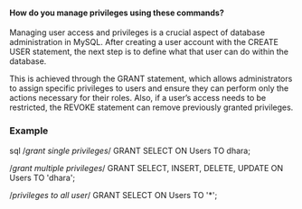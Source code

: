 #### How do you manage privileges using these commands?

Managing user access and privileges is a crucial aspect of database administration in MySQL. After creating a user account with the CREATE USER statement, the next step is to define what that user can do within the database.

This is achieved through the GRANT statement, which allows administrators to assign specific privileges to users and ensure they can perform only the actions necessary for their roles. Also, if a user’s access needs to be restricted, the REVOKE statement can remove previously granted privileges.

### Example
sql
/*grant single privileges*/
GRANT SELECT ON Users TO dhara;

/*grant multiple privileges*/
GRANT SELECT, INSERT, DELETE, UPDATE ON Users TO 'dhara';

/*privileges  to all user*/
GRANT SELECT  ON Users TO '*';